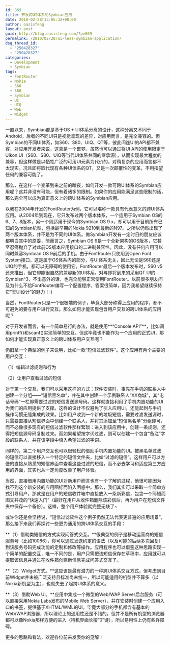 ```yaml
---
id: 869
title: 开发跨UI体系的Symbian应用
date: 2010-02-28T13:05:32+00:00
author: oasisfeng
layout: post
guid: http://blog.oasisfeng.com/?p=869
permalink: /2010/02/28/ui-less-symbian-application/
dsq_thread_id:
  - "250428327"
  - "250428327"
categories:
  - Development
  - Symbian
tags:
  - FontRouter
  - Nokia
  - S60
  - S80
  - Symbian
  - UI
  - UIQ
  - Web
  - Widget
---
```

一直以来，Symbian都是基于OS + UI体系分离的设计，这种分离又不同于Android，后者的不同UI只是视觉呈现的差异，对应用而言，是完全兼容的。但Symbian的不同UI体系，如S60、S80、UIQ、QT等，彼此间连UI的API都不兼容，对应用开发者来说，这真是一个噩梦。虽然也可以通过将UI API的使用限定于Uikon UI（S60、S80、UIQ等当代UI体系共同的继承源），从而实现最大程度的兼容，但这样做是以牺牲广泛的可用UI元素为代价的，对稍复杂的应用而言都不太现实。况且即将取代现有各种UI体系的QT，又是一次颠覆性的变革，不用指望任何的兼容可能了。

那么，在这样一个变革到来之前的暗夜，如何开发一款可跨UI体系的Symbian应用呢？这并非没有可能，但有着诸多的限制。如果你的应用能满足这些限制的话，那么完全可以成为真正意义上的跨UI体系的Symbian应用。

<!--more-->以我在2004年开发的FontRouter为例，它可以堪称一款具有代表意义的跨UI体系应用。从2004年到现在，它只发布过两个版本体系，一个适用于Symbian OS的6、7、8版本，另一个则适用于现今的Symbian OS 9.x，却可以用于目前所有已知的Symbian机型，包括最早期的Nokia 9210到最新的N97。之所以仍然出现了两个版本体系，并不是为不同的UI体系。做Symbian开发有一定时日的朋友应该都明白其中的原委，简而言之，Symbian OS 9是一个全新架构的OS版本，它甚至忍痛抛弃了对此前OS版本应用接口的二进制兼容性。因此，没有任何应用可以同时兼容Symbian OS 9前后的手机。由于FontRouter只使用到Open Font System接口，这是属于OS体系内的部分，与UI体系无关，因此无论是S60还是UIQ的手机，都可以无障碍的使用它。FontRouter最后一个版本发布时，S60 v5还未推出，但它却能很自然的兼容新的UI体系。对与即将到来的采用QT UI的Symbian^3，不出意外的话，也完全能够正常使用FontRouter。以前很多朋友问及为什么不给FontRouter编写一个配置程序，答案很简单，因为我希望继续保持它“无UI设计”的魅力！:)

当然，FontRouter只是一个很极端的例子，毕竟大部分称得上应用的程序，都不可避免的要与用户进行交互。那么如何才能实现包含用户交互的跨UI体系的应用呢？

对于开发者而言，有一个简单易行的办法，就是使用**“Console API”**，比如调用printf()和scanf()实现简单的交互。但这毕竟也不能作为一个应用的正式UI，那如何才能实现真正意义上的跨UI体系用户交互呢？

仍旧拿一个典型的例子来说明，比如一款“短信过滤软件”。这个应用有两个主要的用户交互：

（1）编辑过滤规则和行为
  
（2）让用户查看过滤的短信

对于第一个交互，我们可以采用这样的方式：软件安装时，事先在手机的联系人中创建一个分组——“短信黑名单”，并在其中创建一个示例联系人“XX商城”，其“电话号码”一栏即需要过滤的短信发送源号码。这样就直接利用了手机内置功能的UI为我们的应用提供了支撑。这样的设计不仅避免了引入应用UI，还能起到与手机操作习惯无缝集成的效果。比如用户收到一个新的垃圾短信，需要过滤发送源时，只需要直接从短信界面中创建一个联系人，并将其添加至“短信黑名单”分组即可，而不必像很多现有的短信过滤软件那样繁琐：进入到该应用中，创建一条规则，还得把短信源号码复制过来。而如果希望按字词过滤，则可以创建一个包含“备注”字段的联系人，并在该字段中填入希望过滤的字词。

同样的，第二个用户交互也可以很轻松的借助手机内置功能的UI。被黑名单过滤的短信可以直接移入一个特定的短信文件夹，比如“过滤的短信”。这样用户可以方便的直接从熟悉的短信界面中查看这些过滤的短信，而不必去学习和适应第三方应用的界面，其实也从一定角度改善了用户体验。

当然，直接借用内置功能的UI对新用户而言也有一个了解的过程，他很可能因为找不到这个新安装的应用图标而陷入困惑中。那么，我们其实可以采取一个简单方式引导用户，那就是在用户的短信收件箱中直接放入一条新彩信，包含一个简短而图文并茂的“快速入门”（最好在用户从收件箱删除该彩信后，再为用户在短信文件夹中保存一个备份）。这样，整个用户体验就完整无缺了~

或许你还是会坚持说，“短信过滤软件这个例子仍然无法代表更普遍的应用场景”，那么接下来我们再探讨一些更为通用的跨UI体系交互的手段：

**（1）借助类短信的方式实现问答式交互。**很典型的例子是移动运营商的短信服务号（比如10086），你可以通过发送约定的语法（以及可能的后续多次回复）到该服务号码完成功能的定制和修改等操作。应用程序也可以借鉴这种思路实现一个简单的配置交互，唯一不同的是，用户只需把该短信保存在草稿中，应用就可以提取该信息并通过在收件箱创建新信息完成问答式交互了。

**（2）Widget方式。**这应该是最有潜力的一种跨UI体系交互方式，但考虑到目前Widget并未被广泛支持且标准尚未统一，所以可能适用的机型并不算多（以Nokia新机型为主），也就失去了起跨UI体系的意义。

**（3）借助Web UI。**应用中集成一个微型的Web/WAP Server后台服务（可以直接采用Nokia Labs发布的Mobile Web Server），并在安装时创建一个应用入口的书签，提供基于XHTML/WML的UI。毕竟大部分的手机都含有基本的Web/WAP浏览器，所以理论上的通用性还是不错的。但并不是所有机型的浏览器都可以像Nokia那样方便的进入（待机界面长按“0”键），所以易用性上仍有些许障碍。

更多的思路和看法，欢迎各位前来发表你的见解！